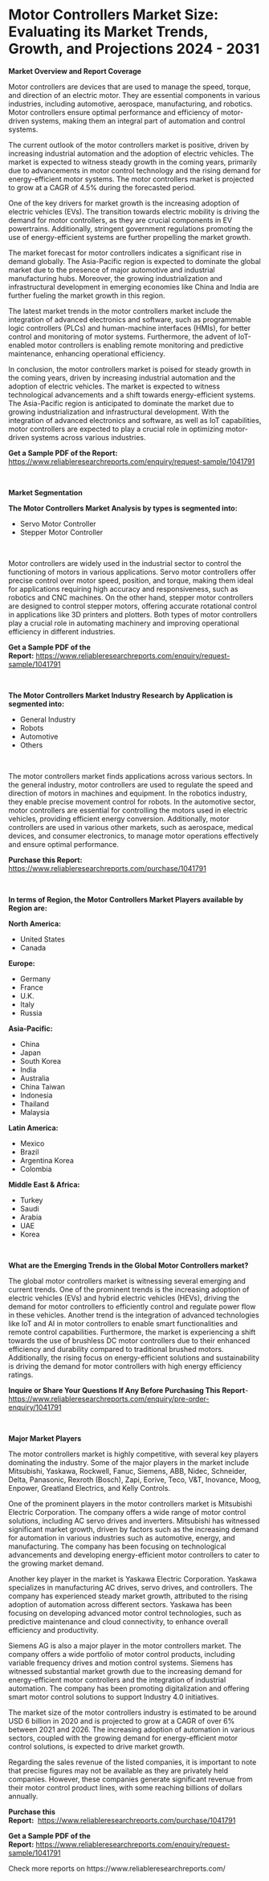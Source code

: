 <p><h1>Motor Controllers Market Size: Evaluating its Market Trends, Growth, and Projections 2024 - 2031</h1></p><p><strong>Market Overview and Report Coverage</strong></p>
<p><p>Motor controllers are devices that are used to manage the speed, torque, and direction of an electric motor. They are essential components in various industries, including automotive, aerospace, manufacturing, and robotics. Motor controllers ensure optimal performance and efficiency of motor-driven systems, making them an integral part of automation and control systems.</p><p>The current outlook of the motor controllers market is positive, driven by increasing industrial automation and the adoption of electric vehicles. The market is expected to witness steady growth in the coming years, primarily due to advancements in motor control technology and the rising demand for energy-efficient motor systems. The motor controllers market is projected to grow at a CAGR of 4.5% during the forecasted period.</p><p>One of the key drivers for market growth is the increasing adoption of electric vehicles (EVs). The transition towards electric mobility is driving the demand for motor controllers, as they are crucial components in EV powertrains. Additionally, stringent government regulations promoting the use of energy-efficient systems are further propelling the market growth.</p><p>The market forecast for motor controllers indicates a significant rise in demand globally. The Asia-Pacific region is expected to dominate the global market due to the presence of major automotive and industrial manufacturing hubs. Moreover, the growing industrialization and infrastructural development in emerging economies like China and India are further fueling the market growth in this region.</p><p>The latest market trends in the motor controllers market include the integration of advanced electronics and software, such as programmable logic controllers (PLCs) and human-machine interfaces (HMIs), for better control and monitoring of motor systems. Furthermore, the advent of IoT-enabled motor controllers is enabling remote monitoring and predictive maintenance, enhancing operational efficiency.</p><p>In conclusion, the motor controllers market is poised for steady growth in the coming years, driven by increasing industrial automation and the adoption of electric vehicles. The market is expected to witness technological advancements and a shift towards energy-efficient systems. The Asia-Pacific region is anticipated to dominate the market due to growing industrialization and infrastructural development. With the integration of advanced electronics and software, as well as IoT capabilities, motor controllers are expected to play a crucial role in optimizing motor-driven systems across various industries.</p></p>
<p><strong>Get a Sample PDF of the Report:</strong> <a href="https://www.reliableresearchreports.com/enquiry/request-sample/1041791">https://www.reliableresearchreports.com/enquiry/request-sample/1041791</a></p>
<p>&nbsp;</p>
<p><strong>Market Segmentation</strong></p>
<p><strong>The Motor Controllers Market Analysis by types is segmented into:</strong></p>
<p><ul><li>Servo Motor Controller</li><li>Stepper Motor Controller</li></ul></p>
<p>&nbsp;</p>
<p><p>Motor controllers are widely used in the industrial sector to control the functioning of motors in various applications. Servo motor controllers offer precise control over motor speed, position, and torque, making them ideal for applications requiring high accuracy and responsiveness, such as robotics and CNC machines. On the other hand, stepper motor controllers are designed to control stepper motors, offering accurate rotational control in applications like 3D printers and plotters. Both types of motor controllers play a crucial role in automating machinery and improving operational efficiency in different industries.</p></p>
<p><strong>Get a Sample PDF of the Report:</strong>&nbsp;<a href="https://www.reliableresearchreports.com/enquiry/request-sample/1041791">https://www.reliableresearchreports.com/enquiry/request-sample/1041791</a></p>
<p>&nbsp;</p>
<p><strong>The Motor Controllers Market Industry Research by Application is segmented into:</strong></p>
<p><ul><li>General Industry</li><li>Robots</li><li>Automotive</li><li>Others</li></ul></p>
<p>&nbsp;</p>
<p><p>The motor controllers market finds applications across various sectors. In the general industry, motor controllers are used to regulate the speed and direction of motors in machines and equipment. In the robotics industry, they enable precise movement control for robots. In the automotive sector, motor controllers are essential for controlling the motors used in electric vehicles, providing efficient energy conversion. Additionally, motor controllers are used in various other markets, such as aerospace, medical devices, and consumer electronics, to manage motor operations effectively and ensure optimal performance.</p></p>
<p><strong>Purchase this Report:</strong>&nbsp; <a href="https://www.reliableresearchreports.com/purchase/1041791">https://www.reliableresearchreports.com/purchase/1041791</a></p>
<p>&nbsp;</p>
<p><strong>In terms of Region, the Motor Controllers Market Players available by Region are:</strong></p>
<p>
    <p> <strong> North America: </strong>
        <ul>
            <li>United States</li>
            <li>Canada</li>
        </ul>
        </p> 
    <p> <strong> Europe: </strong>
        <ul>
            <li>Germany</li>
            <li>France</li>
            <li>U.K.</li>
            <li>Italy</li>
            <li>Russia</li>
        </ul>
        </p> 
    <p> <strong> Asia-Pacific: </strong>
        <ul>
            <li>China</li>
            <li>Japan</li>
            <li>South Korea</li>
            <li>India</li>
            <li>Australia</li>
            <li>China Taiwan</li>
            <li>Indonesia</li>
            <li>Thailand</li>
            <li>Malaysia</li>
        </ul>
        </p> 
    <p> <strong> Latin America: </strong>
        <ul>
            <li>Mexico</li>
            <li>Brazil</li>
            <li>Argentina Korea</li>
            <li>Colombia</li>
        </ul>
        </p> 
    <p> <strong> Middle East & Africa: </strong>
        <ul>
            <li>Turkey</li>
            <li>Saudi</li>
            <li>Arabia</li>
            <li>UAE</li>
            <li>Korea</li>
        </ul>
    </p>
    </p>
<p>&nbsp;</p>
<p><strong>What are the Emerging Trends in the Global Motor Controllers market?</strong></p>
<p><p>The global motor controllers market is witnessing several emerging and current trends. One of the prominent trends is the increasing adoption of electric vehicles (EVs) and hybrid electric vehicles (HEVs), driving the demand for motor controllers to efficiently control and regulate power flow in these vehicles. Another trend is the integration of advanced technologies like IoT and AI in motor controllers to enable smart functionalities and remote control capabilities. Furthermore, the market is experiencing a shift towards the use of brushless DC motor controllers due to their enhanced efficiency and durability compared to traditional brushed motors. Additionally, the rising focus on energy-efficient solutions and sustainability is driving the demand for motor controllers with high energy efficiency ratings.</p></p>
<p><strong>Inquire or Share Your Questions If Any Before Purchasing This Report</strong>- <a href="https://www.reliableresearchreports.com/enquiry/pre-order-enquiry/1041791">https://www.reliableresearchreports.com/enquiry/pre-order-enquiry/1041791</a></p>
<p>&nbsp;</p>
<p><strong>Major Market Players</strong></p>
<p><p>The motor controllers market is highly competitive, with several key players dominating the industry. Some of the major players in the market include Mitsubishi, Yaskawa, Rockwell, Fanuc, Siemens, ABB, Nidec, Schneider, Delta, Panasonic, Rexroth (Bosch), Zapi, Eorive, Teco, V&T, Inovance, Moog, Enpower, Greatland Electrics, and Kelly Controls.</p><p>One of the prominent players in the motor controllers market is Mitsubishi Electric Corporation. The company offers a wide range of motor control solutions, including AC servo drives and inverters. Mitsubishi has witnessed significant market growth, driven by factors such as the increasing demand for automation in various industries such as automotive, energy, and manufacturing. The company has been focusing on technological advancements and developing energy-efficient motor controllers to cater to the growing market demand.</p><p>Another key player in the market is Yaskawa Electric Corporation. Yaskawa specializes in manufacturing AC drives, servo drives, and controllers. The company has experienced steady market growth, attributed to the rising adoption of automation across different sectors. Yaskawa has been focusing on developing advanced motor control technologies, such as predictive maintenance and cloud connectivity, to enhance overall efficiency and productivity.</p><p>Siemens AG is also a major player in the motor controllers market. The company offers a wide portfolio of motor control products, including variable frequency drives and motion control systems. Siemens has witnessed substantial market growth due to the increasing demand for energy-efficient motor controllers and the integration of industrial automation. The company has been promoting digitalization and offering smart motor control solutions to support Industry 4.0 initiatives.</p><p>The market size of the motor controllers industry is estimated to be around USD 6 billion in 2020 and is projected to grow at a CAGR of over 6% between 2021 and 2026. The increasing adoption of automation in various sectors, coupled with the growing demand for energy-efficient motor control solutions, is expected to drive market growth.</p><p>Regarding the sales revenue of the listed companies, it is important to note that precise figures may not be available as they are privately held companies. However, these companies generate significant revenue from their motor control product lines, with some reaching billions of dollars annually.</p></p>
<p><strong>Purchase this Report:</strong>&nbsp;&nbsp;<a href="https://www.reliableresearchreports.com/purchase/1041791">https://www.reliableresearchreports.com/purchase/1041791</a></p>
<p></p>
<p><strong>Get a Sample PDF of the Report:</strong>&nbsp;<a href="https://www.reliableresearchreports.com/enquiry/request-sample/1041791">https://www.reliableresearchreports.com/enquiry/request-sample/1041791</a></p>
<p>Check more reports on https://www.reliableresearchreports.com/</p>